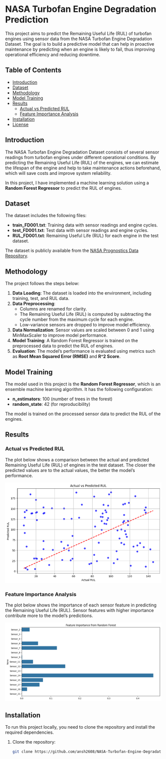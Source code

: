 # NASA Turbofan Engine Degradation Prediction

This project aims to predict the Remaining Useful Life (RUL) of turbofan engines using sensor data from the NASA Turbofan Engine Degradation Dataset. The goal is to build a predictive model that can help in proactive maintenance by predicting when an engine is likely to fail, thus improving operational efficiency and reducing downtime.

## Table of Contents

- [Introduction](#introduction)
- [Dataset](#dataset)
- [Methodology](#methodology)
- [Model Training](#model-training)
- [Results](#results)
  - [Actual vs Predicted RUL](#actual-vs-predicted-rul)
  - [Feature Importance Analysis](#feature-importance-analysis)
- [Installation](#installation)
- [License](#license)

## Introduction

The NASA Turbofan Engine Degradation Dataset consists of several sensor readings from turbofan engines under different operational conditions. By predicting the Remaining Useful Life (RUL) of the engines, we can estimate the lifespan of the engine and help to take maintenance actions beforehand, which will save costs and improve system reliability.

In this project, I have implemented a machine learning solution using a **Random Forest Regressor** to predict the RUL of engines.

## Dataset

The dataset includes the following files:

- **train_FD001.txt**: Training data with sensor readings and engine cycles.
- **test_FD001.txt**: Test data with sensor readings and engine cycles.
- **RUL_FD001.txt**: Remaining Useful Life (RUL) for each engine in the test dataset.

The dataset is publicly available from the [NASA Prognostics Data Repository](https://data.nasa.gov/dataset/).

## Methodology

The project follows the steps below:

1. **Data Loading**: The dataset is loaded into the environment, including training, test, and RUL data.
2. **Data Preprocessing**: 
   - Columns are renamed for clarity.
   - The Remaining Useful Life (RUL) is computed by subtracting the cycle number from the maximum cycle for each engine.
   - Low-variance sensors are dropped to improve model efficiency.
3. **Data Normalization**: Sensor values are scaled between 0 and 1 using MinMaxScaler to improve model performance.
4. **Model Training**: A Random Forest Regressor is trained on the preprocessed data to predict the RUL of engines.
5. **Evaluation**: The model’s performance is evaluated using metrics such as **Root Mean Squared Error (RMSE)** and **R^2 Score**.

## Model Training

The model used in this project is the **Random Forest Regressor**, which is an ensemble machine learning algorithm. It has the following configuration:

- **n_estimators**: 100 (number of trees in the forest)
- **random_state**: 42 (for reproducibility)

The model is trained on the processed sensor data to predict the RUL of the engines.

## Results

### Actual vs Predicted RUL

The plot below shows a comparison between the actual and predicted Remaining Useful Life (RUL) of engines in the test dataset. The closer the predicted values are to the actual values, the better the model’s performance.

![Actual vs Predicted RUL](https://github.com/ansh2608/NASA-Turbofan-Engine-Degradation-Prediction/blob/933f8668e47842e20f4eb61801a7d9d6041be6ab/Actual%20vs%20Predicted.png)

### Feature Importance Analysis

The plot below shows the importance of each sensor feature in predicting the Remaining Useful Life (RUL). Sensor features with higher importance contribute more to the model’s predictions.

![Feature Importance Analysis](https://github.com/ansh2608/NASA-Turbofan-Engine-Degradation-Prediction/blob/933f8668e47842e20f4eb61801a7d9d6041be6ab/Feature%20Importance%20Analysis.png)

## Installation

To run this project locally, you need to clone the repository and install the required dependencies.

1. Clone the repository:
   ```bash
   git clone https://github.com/ansh2608/NASA-Turbofan-Engine-Degradation-Prediction.git
